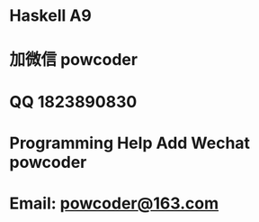 # Haskell A9
# 加微信 powcoder

# QQ 1823890830

# Programming Help Add Wechat powcoder

# Email: powcoder@163.com

